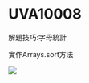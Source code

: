 # UVA10008

解題技巧:字母統計

實作Arrays.sort方法


![](https://github.com/klas9802/UVA10008/blob/master/01.PNG)
